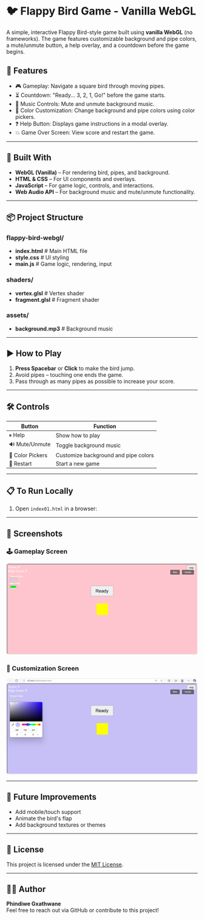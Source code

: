 # 🐦 Flappy Bird Game - Vanilla WebGL

A simple, interactive Flappy Bird-style game built using **vanilla WebGL** (no frameworks). The game features customizable background and pipe colors, a mute/unmute button, a help overlay, and a countdown before the game begins.


## 🚀 Features

- 🎮 Gameplay: Navigate a square bird through moving pipes.
- ⏳ Countdown: "Ready... 3, 2, 1, Go!" before the game starts.
- 🎵 Music Controls: Mute and unmute background music.
- 🎨 Color Customization: Change background and pipe colors using color pickers.
- ❓ Help Button: Displays game instructions in a modal overlay.
- 💥 Game Over Screen: View score and restart the game.

---

## 🧱 Built With

- **WebGL (Vanilla)** – For rendering bird, pipes, and background.
- **HTML & CSS** – For UI components and overlays.
- **JavaScript** – For game logic, controls, and interactions.
- **Web Audio API** – For background music and mute/unmute functionality.

---

## 📦 Project Structure
### flappy-bird-webgl/
- **index.html** # Main HTML file
- **style.css** # UI styling
- **main.js** # Game logic, rendering, input
 ### shaders/
- **vertex.glsl** # Vertex shader
- **fragment.glsl** # Fragment shader
### assets/
- **background.mp3** # Background music

---

## ▶️ How to Play

1. **Press Spacebar** or **Click** to make the bird jump.
2. Avoid pipes – touching one ends the game.
3. Pass through as many pipes as possible to increase your score.

---

## 🛠️ Controls

| Button        | Function                |
|---------------|-------------------------|
| ⏸ Help        | Show how to play        |
| 🔊 Mute/Unmute | Toggle background music |
| 🎨 Color Pickers | Customize background and pipe colors |
| 🔄 Restart     | Start a new game        |

---

## 📋 To Run Locally


1. Open `index01.html` in a browser:


---

## 📸 Screenshots

### 🕹️ Gameplay Screen
![Gameplay](screenshot1.png)

### 🎨 Customization Screen
![Customization](screenshot2.png)

---

## 📅 Future Improvements

- Add mobile/touch support
- Animate the bird's flap
- Add background textures or themes

---

## 📄 License

This project is licensed under the [MIT License](LICENSE).

---

## 🧑‍💻 Author

**Phindiwe Gxathwane**  
Feel free to reach out via GitHub or contribute to this project!



